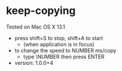 # keep-copying

Tested on Mac OS X 13.1

- press shift+S to stop, shift+A to start
  - (when application is in focus)
- to change the speed to NUMBER ms/copy
  - type \NUMBER then press ENTER
- version: 1.0.0+4